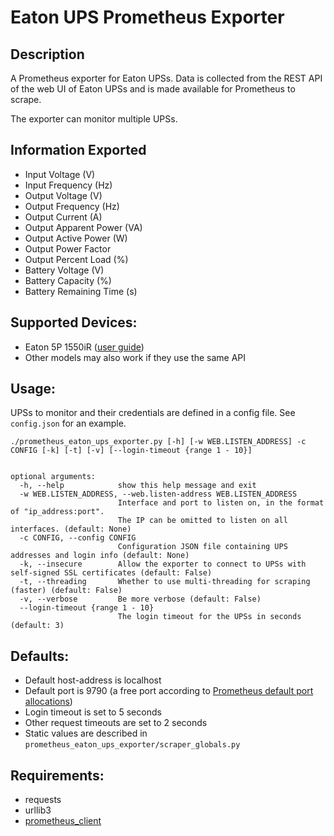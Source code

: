 # Eaton UPS Prometheus Exporter

## Description

A Prometheus exporter for Eaton UPSs. Data is collected from the REST API of the
web UI of Eaton UPSs and is made available for Prometheus to scrape.

The exporter can monitor multiple UPSs.

## Information Exported
- Input Voltage (V)
- Input Frequency (Hz)
- Output Voltage (V)
- Output Frequency (Hz)
- Output Current (A)
- Output Apparent Power (VA)
- Output Active Power (W)
- Output Power Factor
- Output Percent Load (%)
- Battery Voltage (V)
- Battery Capacity (%)
- Battery Remaining Time (s)

## Supported Devices:
* Eaton 5P 1550iR ([user guide](https://www.eaton.com/content/dam/eaton/products/backup-power-ups-surge-it-power-distribution/power-management-software-connectivity/eaton-gigabit-network-card/eaton-network-m2-user-guide.pdf))
* Other models may also work if they use the same API

## Usage:
UPSs to monitor and their credentials are defined in a config file. See
`config.json` for an example.

```
./prometheus_eaton_ups_exporter.py [-h] [-w WEB.LISTEN_ADDRESS] -c CONFIG [-k] [-t] [-v] [--login-timeout {range 1 - 10}]


optional arguments:
  -h, --help            show this help message and exit
  -w WEB.LISTEN_ADDRESS, --web.listen-address WEB.LISTEN_ADDRESS
                        Interface and port to listen on, in the format of "ip_address:port".
                        The IP can be omitted to listen on all interfaces. (default: None)
  -c CONFIG, --config CONFIG
                        Configuration JSON file containing UPS addresses and login info (default: None)
  -k, --insecure        Allow the exporter to connect to UPSs with self-signed SSL certificates (default: False)
  -t, --threading       Whether to use multi-threading for scraping (faster) (default: False)
  -v, --verbose         Be more verbose (default: False)
  --login-timeout {range 1 - 10}
                        The login timeout for the UPSs in seconds (default: 3)

```

## Defaults:
* Default host-address is localhost
* Default port is 9790 (a free port according to [Prometheus default port allocations](https://github.com/prometheus/prometheus/wiki/Default-port-allocations))
* Login timeout is set to 5 seconds
* Other request timeouts are set to 2 seconds
* Static values are described in `prometheus_eaton_ups_exporter/scraper_globals.py`

## Requirements:
- requests
- urllib3
- [prometheus_client](https://github.com/prometheus/client_python)
